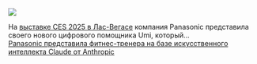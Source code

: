 <!--2025-01-07 19:13:15-->
<div class="yb">
  <div class="rss smaller1 habr"><img src="https://habrastorage.org/getpro/habr/upload_files/62c/553/6a8/62c5536a81bd28770aa7ecfee3cbbb74.jpg" /><p>На&nbsp;<a href="https://techcrunch.com/storyline/live-updates-ces-2025-nvidia-follow-ups-and-linda-yaccarinos-keynote-as-the-show-floor-opens/">выставке CES 2025 в Лас-Вегасе</a>&nbsp;компания Panasonic представила своего нового цифрового помощника Umi, который... <br><a class="light" href="https://habr.com/ru/companies/bothub/news/872096/?utm_source=habrahabr&utm_medium=rss&utm_campaign=872096">Panasonic представила фитнес-тренера на базе искусственного интеллекта Claude от Anthropic</a></div>
</div>
